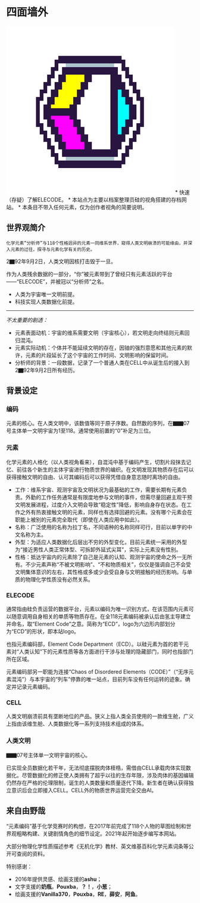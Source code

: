 # 四面墙外
<img src="assets/img/logo.gif" class="pixgif">
* 快速（存疑）了解ELECODE。
* 本站点为主要以档案整理员硅的视角搭建的存档网站。
* 本条目不带入任何元素，仅为创作者视角的简要说明。

## 世界观简介

```
化学元素“分析师”与118个性格迥异的元素一同维系世界，窥得人类文明崩溃的可能缘由，并深入元素的过往，探寻与元素化学有关的历史。
```

2▇92年9月2日，人类文明因核打击毁于一旦。

作为人类残余数据的一部分，“你”被元素带到了曾经只有元素活跃的平台——“ELECODE”，并被冠以“分析师”之名。

* 人类为宇宙唯一文明前提。
* 科技实现人类数据化前提。

---

*不太重要的剧透：*
* 元素表面动机：<span class="heimu" title="打工">宇宙的维系需要文明（宇宙核心），若文明走向终结则元素回归混沌。</span>
* 元素实际动机：<span class="heimu" title="打白工">个体并不能延续文明的存在，因铀的强烈意愿和其他元素的默许，元素的片段延长了这个宇宙的工作时间、文明影响的保留时间。</span>
* 分析师的背景：<span class="heimu" title="CELLS住民">一段数据，记录了一个普通人类在CELL中从诞生后的接入到2▇92年9月2日所有经历。</span>

## 背景设定

### 编码

元素的核心。在人类文明中，该数值等同于原子序数。自然数的序列，在▇▇07号主体单一文明宇宙为1至118。通常使用前置的“0”补足为三位。

### 元素

化学元素的人格化（以人类视角看来），自混沌中基于编码产生，切割片段抹去记忆、前往各个新生的主体宇宙进行物质世界的编织。在文明发现其物质存在后可以获得接触文明的自由、认可其编码后可以获得凭借自身意志随时离场的自由。

* 工作：维系宇宙、观测宇宙及文明状况为最基础的工作，需要长期有元素负责。外勤的工作任务通常是有限度地参与文明的事件，但需尽量回避主观干预文明发展进程，过度介入文明会导致“稳定性”降低，影响自身存在状态。在工作之外有热衷接触文明的元素，同样也有选择回避的元素。没有哪个元素会在职能上被别的元素完全取代（即使在人类应用中如此）。
* 名称：广泛使用的名称为拉丁名，不同语种的名称同样可行，目前以单字的中文名称为主。
* 外型：为适应人类数据化后层出不穷的外型变化，目前元素统一采用的外型为“接近男性人类正常体型、可拆卸外延式尖耳”，实际上元素没有性别。
* 性格：抵达宇宙内的元素除了自己是元素的认知、观测宇宙的使命之外一无所有。不少元素声称“不被文明影响”、“不和物质相关”，仅仅是强调自己不会受文明集体意识的左右，其性格或多或少会受自身与文明接触的经历影响。与单质的物理化学性质没有必然关系。

### ELECODE

通常指由硅负责运营的数据平台，元素以编码为唯一识别方式，在该范围内元素可以随意调用自身相关的单质等物质存在。在全118元素编码被承认后由氢主导建立并命名，取“Element Code”之意。简称为“ECD”，logo为六边形内部划分为“ECD”的形状，即本站logo。

也指元素编码部，Element Code Department（ECD）。以硅元素为首的若干元素对“人类认知”下的元素性质等各方面进行干涉与处理的隐藏部门，同时也指部门所在区域。

元素编码部另一职能为连接“Chaos of Disordered Elements（CODE）”（“无序元素混沌”）与本宇宙的“列车”停靠的唯一站点，目前列车没有任何运转的迹象。确定并记录元素编码。

### CELL

人类文明崩溃前具有垄断地位的产品。狭义上指人类全员使用的一款维生舱，广义上指由该维生舱、人类数据化等一系列支持技术组成的体系。

### 人类文明

▇▇07号主体单一文明宇宙的核心。

已实现全员数据化若干年，无法彻底摆脱肉体桎梏，需借由CELL承载肉体实现数据化。尽管数据化的修正使人类拥有了超乎以往的生存年限，涉及肉体的基因编辑仍然存在严格的伦理限制，诞生的人类数量和质量逐代下降。新生者在确认获得独立意识后会立即接入CELL。CELL外的物质世界运营完全交由AI。

## 来自由野哉

“元素编码”基于化学竞赛时的构想，在2017年前完成了118个人物的草图绘制和世界观粗略构建、关键剧情角色的细节设定。2021年起开始逐步编写本网站。

大部分物理化学性质描述参考《无机化学》教材、英文维基百科化学元素词条等公开可查阅的资料。

特别感谢：
* 2016年提供灵感、绘画支援的**ashu**；
* 文字支援的**奶瓶**，**Pouxba**，**？！**，**小葱**；
* 绘画支援的**Vanilla370**，**Pouxba**，**RE**，**薛安**，**阿鱼**。
